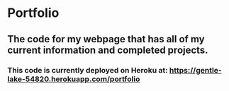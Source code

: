 # Portfolio
## The code for my webpage that has all of my current information and completed projects.

### This code is currently deployed on Heroku at: https://gentle-lake-54820.herokuapp.com/portfolio
